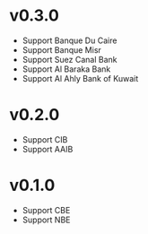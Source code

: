 # v0.3.0
- Support Banque Du Caire
- Support Banque Misr
- Support Suez Canal Bank
- Support Al Baraka Bank
- Support Al Ahly Bank of Kuwait

# v0.2.0
- Support CIB
- Support AAIB

# v0.1.0
- Support CBE
- Support NBE

